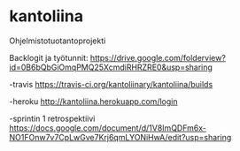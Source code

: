kantoliina
==========

Ohjelmistotuotantoprojekti

Backlogit ja työtunnit: https://drive.google.com/folderview?id=0B6bQbGiOmqPMQ25XcmdiRHRZRE0&usp=sharing

-travis
https://travis-ci.org/kantoliinary/kantoliina/builds

-heroku
http://kantoliina.herokuapp.com/login

-sprintin 1 retrospektiivi
https://docs.google.com/document/d/1V8ImQDFm6x-NO1FOnw7v7CpLwGve7Krj6qmLYONiHwA/edit?usp=sharing

